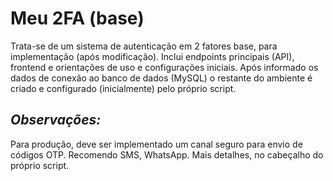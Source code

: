 # Meu 2FA (base)

Trata-se de um sistema de autenticação em 2 fatores base, para implementação (após modificação).
Inclui endpoints principais (API), frontend e orientações de uso e configurações iniciais.
Após informado os dados de conexão ao banco de dados (MySQL) o restante do ambiente é criado e configurado (inicialmente) pelo próprio script.

## *Observações:* 
Para produção, deve ser implementado um canal seguro para envio de códigos OTP.  Recomendo SMS, WhatsApp.
Mais detalhes, no cabeçalho do próprio script.
